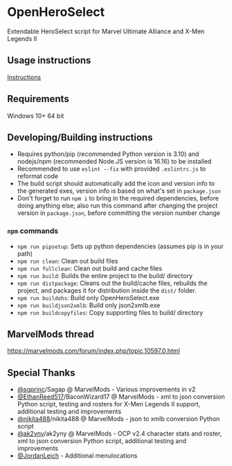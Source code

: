 # OpenHeroSelect
Extendable HeroSelect script for Marvel Ultimate Alliance and X-Men Legends II

## Usage instructions
[Instructions](help_files/)

## Requirements
Windows 10+ 64 bit

## Developing/Building instructions
* Requires python/pip (recommended Python version is 3.10) and nodejs/npm (recommended Node.JS version is 16.16) to be installed
* Recommended to use `eslint --fix` with provided `.eslintrc.js` to reformat code
* The build script should automatically add the icon and version info to the generated exes, version info is based on what's set in `package.json`
* Don't forget to run `npm i` to bring in the required dependencies, before doing anything else; also run this command after changing the project version in `package.json`, before committing the version number change

### `npm` commands
* `npm run pipsetup`: Sets up python dependencies (assumes pip is in your path)
* `npm run clean`: Clean out build files
* `npm run fullclean`: Clean out build and cache files
* `npm run build`: Builds the entire project to the build/ directory
* `npm run distpackage`: Cleans out the build/cache files, rebuilds the project, and packages it for distribution inside the `dist/` folder.
* `npm run buildohs`: Build only OpenHeroSelect.exe
* `npm run buildjson2xmlb`: Build only json2xmlb.exe
* `npm run buildcopyfiles`: Copy supporting files to build/ directory


## MarvelMods thread
https://marvelmods.com/forum/index.php/topic,10597.0.html

## Special Thanks
* [@sgprinc](https://github.com/sgprinc)/Sagap @ MarvelMods - Various improvements in v2
* [@EthanReed517](https://github.com/EthanReed517)/BaconWizard17 @ MarvelMods - xml to json conversion Python script, testing and rosters for X-Men Legends II support, additional testing and improvements
* [@nikita488](https://github.com/nikita488)/nikita488 @ MarvelMods - json to xmlb conversion Python script
* [@ak2yny](https://github.com/ak2yny)/ak2yny @ MarvelMods - OCP v2.4 character stats and roster, xml to json conversion Python script, additional testing and improvements
* [@JordanLeich](https://github.com/JordanLeich) - Additional menulocations
